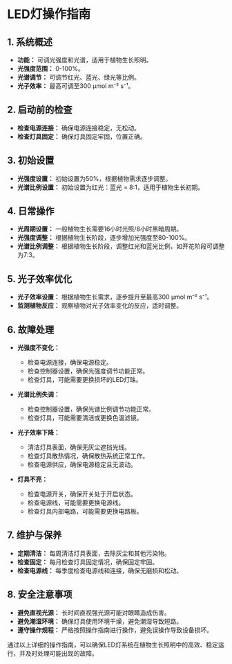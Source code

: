 # LED灯操作指南

## 1. 系统概述
- **功能：** 可调光强度和光谱，适用于植物生长照明。
- **光强度范围：** 0-100%。
- **光谱调节：** 可调节红光、蓝光、绿光等比例。
- **光子效率：** 最高可调至300 μmol m⁻² s⁻¹。

## 2. 启动前的检查
- **检查电源连接：** 确保电源连接稳定，无松动。
- **检查灯具固定：** 确保灯具固定牢固，位置正确。

## 3. 初始设置
- **光强度设置：** 初始设置为50%，根据植物需求逐步调整。
- **光谱比例设置：** 初始设置为红光：蓝光 = 8:1，适用于植物生长初期。

## 4. 日常操作
- **光周期设置：** 一般植物生长需要16小时光照/8小时黑暗周期。
- **光强度调整：** 根据植物生长阶段，逐步增加光强度至80-100%。
- **光谱比例调整：** 根据植物生长阶段，调整红光和蓝光比例，如开花阶段可调整为7:3。

## 5. 光子效率优化
- **光子效率设置：** 根据植物生长需求，逐步提升至最高300 μmol m⁻² s⁻¹。
- **监测植物反应：** 观察植物对光子效率变化的反应，适时调整。

## 6. 故障处理
- **光强度不变化：**
  - 检查电源连接，确保电源稳定。
  - 检查控制器设置，确保光强度调节功能正常。
  - 检查灯具，可能需要更换损坏的LED灯珠。

- **光谱比例失调：**
  - 检查控制器设置，确保光谱比例调节功能正常。
  - 检查灯具，可能需要清洁或更换色温滤镜。

- **光子效率下降：**
  - 清洁灯具表面，确保无灰尘遮挡光线。
  - 检查灯具散热情况，确保散热系统正常工作。
  - 检查电源供应，确保电源稳定且无波动。

- **灯具不亮：**
  - 检查电源开关，确保开关处于开启状态。
  - 检查电源线，可能需要更换电源线。
  - 检查灯具内部电路，可能需要更换电路板。

## 7. 维护与保养
- **定期清洁：** 每周清洁灯具表面，去除灰尘和其他污染物。
- **检查固定：** 每月检查灯具固定情况，确保固定牢固。
- **检查电源线：** 每季度检查电源线和连接，确保无磨损和松动。

## 8. 安全注意事项
- **避免直视光源：** 长时间直视强光源可能对眼睛造成伤害。
- **避免潮湿环境：** 确保灯具使用环境干燥，避免潮湿导致短路。
- **遵守操作规程：** 严格按照操作指南进行操作，避免误操作导致设备损坏。

通过以上详细的操作指南，可以确保LED灯系统在植物生长照明中的高效、稳定运行，并及时处理可能出现的故障。
